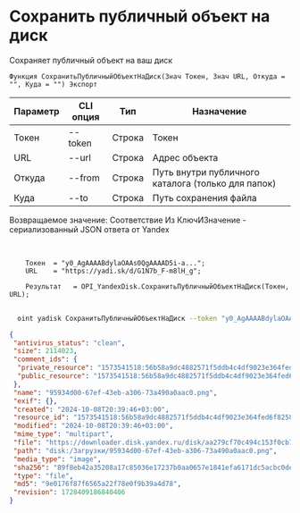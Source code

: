 ﻿---
sidebar_position: 6
---

# Сохранить публичный объект на диск
 Сохраняет публичный объект на ваш диск



`Функция СохранитьПубличныйОбъектНаДиск(Знач Токен, Знач URL, Откуда = "", Куда = "") Экспорт`

  | Параметр | CLI опция | Тип | Назначение |
  |-|-|-|-|
  | Токен | --token | Строка | Токен |
  | URL | --url | Строка | Адрес объекта |
  | Откуда | --from | Строка | Путь внутри публичного каталога (только для папок) |
  | Куда | --to | Строка | Путь сохранения файла |

  
  Возвращаемое значение:   Соответствие Из КлючИЗначение - сериализованный JSON ответа от Yandex

<br/>




```bsl title="Пример кода"
    Токен  = "y0_AgAAAABdylaOAAs0QgAAAAD5i-a...";
    URL    = "https://yadi.sk/d/G1N7b_F-m8lH_g";

    Результат   = OPI_YandexDisk.СохранитьПубличныйОбъектНаДиск(Токен, URL);
```



```sh title="Пример команды CLI"
    
  oint yadisk СохранитьПубличныйОбъектНаДиск --token "y0_AgAAAABdylaOAA..." --url "https://disk.yandex.by/i/txwzakUVtxgjoQ" --from %from% --to %to%

```

```json title="Результат"
{
 "antivirus_status": "clean",
 "size": 2114023,
 "comment_ids": {
  "private_resource": "1573541518:56b58a9dc4882571f5ddb4c4df9023e364fed6f8258ad07d3e927a325383c831",
  "public_resource": "1573541518:56b58a9dc4882571f5ddb4c4df9023e364fed6f8258ad07d3e927a325383c831"
 },
 "name": "95934d00-67ef-43eb-a306-73a490a0aac0.png",
 "exif": {},
 "created": "2024-10-08T20:39:46+03:00",
 "resource_id": "1573541518:56b58a9dc4882571f5ddb4c4df9023e364fed6f8258ad07d3e927a325383c831",
 "modified": "2024-10-08T20:39:46+03:00",
 "mime_type": "multipart",
 "file": "https://downloader.disk.yandex.ru/disk/aa279cf70c494c153f0cb76408769b15183f78821a7871acef6d48b9cfd213bf/6705a6a3/gwThwhLBKYvLhQCNnqAHirWAoEC4dKsPFFzSTeWuFK5ceIUkIDC7fKzI6e0Ic1rFWZAX7ZAMHvmKl9PvgqcSEQ%3D%3D?uid=1573541518&filename=95934d00-67ef-43eb-a306-73a490a0aac0.png&disposition=attachment&hash=&limit=0&content_type=multipart&owner_uid=1573541518&fsize=2114023&hid=03d7263840468e281bd0b238a26e7d0d&media_type=image&tknv=v2&etag=9e0176f87f6565a22f78e0f9b39a4d78",
 "path": "disk:/Загрузки/95934d00-67ef-43eb-a306-73a490a0aac0.png",
 "media_type": "image",
 "sha256": "89f8eb42a35208a17c85036e17237b0aa0657e1841efa6171dc5acbc0dea9e18",
 "type": "file",
 "md5": "9e0176f87f6565a22f78e0f9b39a4d78",
 "revision": 1728409186840406
}
```
